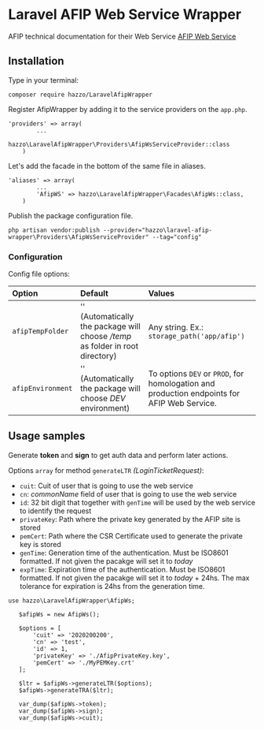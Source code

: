 # Laravel AFIP Web Service Wrapper

AFIP technical documentation for their Web Service [AFIP Web Service](http://www.afip.gob.ar/ws/paso4.asp?noalert=1)


## Installation

Type in your terminal:

```
composer require hazzo/LaravelAfipWrapper
```

Register AfipWrapper by adding it to the service providers on the `app.php`.
```
'providers' => array(
        ...
        hazzo\LaravelAfipWrapper\Providers\AfipWsServiceProvider::class
    )
```

Let's add the facade in the bottom of the same file in aliases.
```
'aliases' => array(
        ...
        'AfipWS' => hazzo\LaravelAfipWrapper\Facades\AfipWs::class,
    )
```
    
Publish the package configuration file.

```
php artisan vendor:publish --provider="hazzo\laravel-afip-wrapper\Providers\AfipWsServiceProvider" --tag="config"
```

### Configuration

Config file options:

| Option            | Default      | Values     |
| :---------------      | :-------  | :--------- |
|  `afipTempFolder`     |  '' (Automatically the package will choose */temp* as folder in root directory)    | Any string. Ex.:  `storage_path('app/afip')`|
|  `afipEnvironment`    | '' (Automatically the package will choose *DEV* environment) | To options `DEV` or `PROD`, for homologation and production endpoints for AFIP Web Service. |

##  Usage samples

Generate **token** and **sign** to get auth data and perform later actions.

Options `array` for method `generateLTR` *(LoginTicketRequest)*:

* `cuit`: Cuit of user that is going to use the web service
* `cn`: *commonName* field of user that is going to use the web service
* `id`: 32 bit digit that together with `genTime` will be used by the web service to identify the request
* `privateKey`: Path where the private key generated by the AFIP site is stored
* `pemCert`: Path where the CSR Certificate used to generate the private key is stored
* `genTime`: Generation time of the authentication. Must be ISO8601 formatted. If not given the pacakge will set it to *today*
* `expTime`: Expiration time of the authentication. Must be ISO8601 formatted. If not given the pacakge will set it to *today* + 24hs. The max tolerance for expiration is 24hs from the generation time.

```
use hazzo\LaravelAfipWrapper\AfipWs;
   
   $afipWs = new AfipWs();
   
   $options = [
       'cuit' => '2020200200',
       'cn' => 'test',
       'id' => 1,
       'privateKey' => './AfipPrivateKey.key',
       'pemCert' => './MyPEMKey.crt'
   ];
   
   $ltr = $afipWs->generateLTR($options);
   $afipWs->generateTRA($ltr);
   
   var_dump($afipWs->token);
   var_dump($afipWs->sign);
   var_dump($afipWs->cuit);
   
```